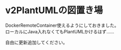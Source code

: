 # v2PlantUMLの図置き場  
DockerRemoteContainer使えるようにしておきました。  
ローカルにJava入れなくてもPlantUMLかけるはず……  

自由に更新追加してください。
